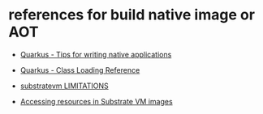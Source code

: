 # references for build native image or AOT

- [Quarkus - Tips for writing native applications](https://quarkus.io/guides/writing-native-applications-tips)

- [Quarkus - Class Loading Reference](https://quarkus.io/guides/class-loading-reference)

- [substratevm LIMITATIONS](https://github.com/oracle/graal/blob/master/substratevm/LIMITATIONS.md)

- [Accessing resources in Substrate VM images](https://github.com/oracle/graal/blob/master/substratevm/RESOURCES.md)
